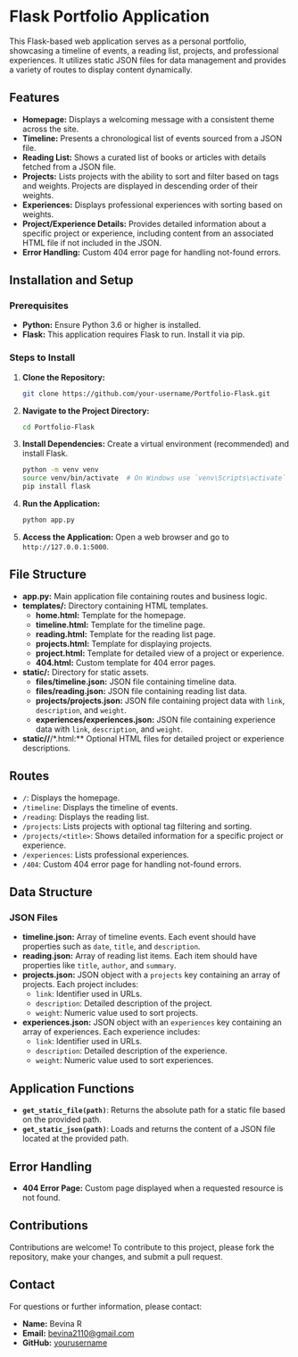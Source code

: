 # Flask Portfolio Application

This Flask-based web application serves as a personal portfolio, showcasing a timeline of events, a reading list, projects, and professional experiences. It utilizes static JSON files for data management and provides a variety of routes to display content dynamically.

## Features

- **Homepage:** Displays a welcoming message with a consistent theme across the site.
- **Timeline:** Presents a chronological list of events sourced from a JSON file.
- **Reading List:** Shows a curated list of books or articles with details fetched from a JSON file.
- **Projects:** Lists projects with the ability to sort and filter based on tags and weights. Projects are displayed in descending order of their weights.
- **Experiences:** Displays professional experiences with sorting based on weights.
- **Project/Experience Details:** Provides detailed information about a specific project or experience, including content from an associated HTML file if not included in the JSON.
- **Error Handling:** Custom 404 error page for handling not-found errors.

## Installation and Setup

### Prerequisites

- **Python:** Ensure Python 3.6 or higher is installed.
- **Flask:** This application requires Flask to run. Install it via pip.

### Steps to Install

1. **Clone the Repository:**
   ```bash
   git clone https://github.com/your-username/Portfolio-Flask.git
   ```
   
2. **Navigate to the Project Directory:**
   ```bash
   cd Portfolio-Flask
   ```

3. **Install Dependencies:**
   Create a virtual environment (recommended) and install Flask.
   ```bash
   python -m venv venv
   source venv/bin/activate  # On Windows use `venv\Scripts\activate`
   pip install flask
   ```

4. **Run the Application:**
   ```bash
   python app.py
   ```

5. **Access the Application:**
   Open a web browser and go to `http://127.0.0.1:5000`.

## File Structure

- **app.py:** Main application file containing routes and business logic.
- **templates/:** Directory containing HTML templates.
  - **home.html:** Template for the homepage.
  - **timeline.html:** Template for the timeline page.
  - **reading.html:** Template for the reading list page.
  - **projects.html:** Template for displaying projects.
  - **project.html:** Template for detailed view of a project or experience.
  - **404.html:** Custom template for 404 error pages.
- **static/:** Directory for static assets.
  - **files/timeline.json:** JSON file containing timeline data.
  - **files/reading.json:** JSON file containing reading list data.
  - **projects/projects.json:** JSON file containing project data with `link`, `description`, and `weight`.
  - **experiences/experiences.json:** JSON file containing experience data with `link`, `description`, and `weight`.
- **static/<path>/**/*.html:** Optional HTML files for detailed project or experience descriptions.

## Routes

- `/`: Displays the homepage.
- `/timeline`: Displays the timeline of events.
- `/reading`: Displays the reading list.
- `/projects`: Lists projects with optional tag filtering and sorting.
- `/projects/<title>`: Shows detailed information for a specific project or experience.
- `/experiences`: Lists professional experiences.
- `/404`: Custom 404 error page for handling not-found errors.

## Data Structure

### JSON Files

- **timeline.json:** Array of timeline events. Each event should have properties such as `date`, `title`, and `description`.
- **reading.json:** Array of reading list items. Each item should have properties like `title`, `author`, and `summary`.
- **projects.json:** JSON object with a `projects` key containing an array of projects. Each project includes:
  - `link`: Identifier used in URLs.
  - `description`: Detailed description of the project.
  - `weight`: Numeric value used to sort projects.
- **experiences.json:** JSON object with an `experiences` key containing an array of experiences. Each experience includes:
  - `link`: Identifier used in URLs.
  - `description`: Detailed description of the experience.
  - `weight`: Numeric value used to sort experiences.

## Application Functions

- **`get_static_file(path)`**: Returns the absolute path for a static file based on the provided path.
- **`get_static_json(path)`**: Loads and returns the content of a JSON file located at the provided path.

## Error Handling

- **404 Error Page:** Custom page displayed when a requested resource is not found.

## Contributions

Contributions are welcome! To contribute to this project, please fork the repository, make your changes, and submit a pull request.

## Contact

For questions or further information, please contact:

- **Name:** Bevina R
- **Email:** bevina2110@gmail.com
- **GitHub:** [yourusername](https://github.com/Bevinaa)

